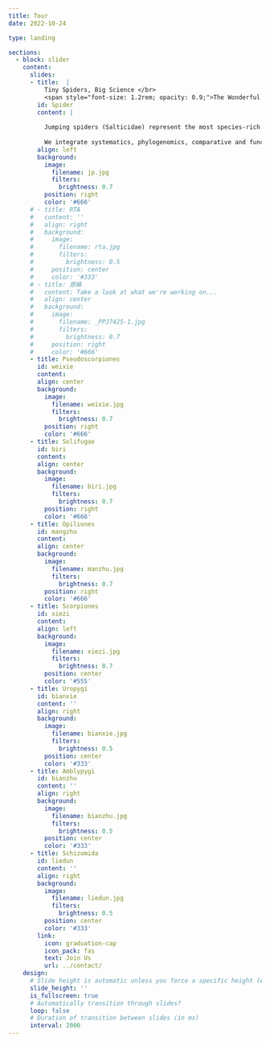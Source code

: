 ```yaml
---
title: Tour
date: 2022-10-24

type: landing

sections:
  - block: slider
    content:
      slides:
      - title:  |
          Tiny Spiders, Big Science </br>
          <span style="font-size: 1.2rem; opacity: 0.9;">The Wonderful <b>Jumping Spiders</b></span>
        id: Spider
        content: |
        
          Jumping spiders (Salticidae) represent the most species-rich family of spiders, providing an exceptional framework for exploring evolutionary and biomimetic questions. Known for their explosive diversification, remarkable morphological diversity, and complex behaviors, these miniature marvels are key to addressing fundamental issues in systematics, adaptive radiation, and functional innovation.
        
          We integrate systematics, phylogenomics, comparative and functional morphology, and evolutionary genomics, to illuminate the rich diversity and unravel the patterns of diversification and adaptive evolution within this extraordinary group of spiders.
        align: left
        background:
          image:
            filename: jp.jpg
            filters:
              brightness: 0.7
          position: right
          color: '#666'
      # - title: RTA
      #   content: ''
      #   align: right
      #   background:
      #     image:
      #       filename: rta.jpg
      #       filters:
      #         brightness: 0.5
      #     position: center
      #     color: '#333'
      # - title: 原蛛
      #   content: Take a look at what we're working on...
      #   align: center
      #   background:
      #     image:
      #       filename: _PPJ7425-1.jpg
      #       filters:
      #         brightness: 0.7
      #     position: right
      #     color: '#666'
      - title: Pseudoscorpiones
        id: weixie
        content: 
        align: center
        background:
          image:
            filename: weixie.jpg
            filters:
              brightness: 0.7
          position: right
          color: '#666'
      - title: Solifugae
        id: biri
        content: 
        align: center
        background:
          image:
            filename: biri.jpg
            filters:
              brightness: 0.7
          position: right
          color: '#666'
      - title: Opiliones
        id: mangzhu
        content: 
        align: center
        background:
          image:
            filename: manzhu.jpg
            filters:
              brightness: 0.7
          position: right
          color: '#666'
      - title: Scorpiones
        id: xiezi
        content:
        align: left
        background:
          image:
            filename: xiezi.jpg
            filters:
              brightness: 0.7
          position: center
          color: '#555'
      - title: Uropygi
        id: bianxie
        content: ''
        align: right
        background:
          image:
            filename: bianxie.jpg
            filters:
              brightness: 0.5
          position: center
          color: '#333'
      - title: Amblypygi
        id: bianzhu
        content: ''
        align: right
        background:
          image:
            filename: bianzhu.jpg
            filters:
              brightness: 0.5
          position: center
          color: '#333'
      - title: Schizomida
        id: liedun
        content: ''
        align: right
        background:
          image:
            filename: liedun.jpg
            filters:
              brightness: 0.5
          position: center
          color: '#333'
        link:
          icon: graduation-cap
          icon_pack: fas
          text: Join Us
          url: ../contact/
    design:
      # Slide height is automatic unless you force a specific height (e.g. '400px')
      slide_height: ''
      is_fullscreen: true
      # Automatically transition through slides?
      loop: false
      # Duration of transition between slides (in ms)
      interval: 2000
---
```

